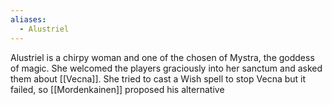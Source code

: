```yaml
---
aliases:
  - Alustriel
---
```

Alustriel is a chirpy woman and one of the chosen of Mystra, the goddess of magic. She welcomed the players graciously into her sanctum and asked them about [[Vecna]]. She tried to cast a Wish spell to stop Vecna but it failed, so [[Mordenkainen]] proposed his alternative